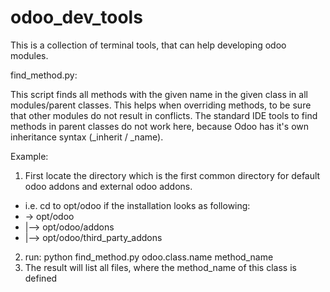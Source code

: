 # odoo_dev_tools
This is a collection of terminal tools, that can help developing odoo modules.

find_method.py:

This script finds all methods with the given name in the given class in all modules/parent classes. This helps when overriding methods, to be sure that other modules do not result in conflicts. The standard IDE tools to find methods in parent classes do not work here, because Odoo has it's own inheritance syntax (_inherit / _name).

Example:
1) First locate the directory which is the first common directory for default odoo addons and external odoo addons.
 - i.e. cd to opt/odoo if the installation looks as following:
 -   -> opt/odoo
 -   |--> opt/odoo/addons
 -   |--> opt/odoo/third_party_addons
2) run:  python find_method.py odoo.class.name method_name
3) The result will list all files, where the method_name of this class is defined
